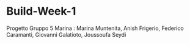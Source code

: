 # Build-Week-1
Progetto Gruppo 5 Marina : Marina Muntenita, Anish Frigerio, Federico Caramanti, Giovanni Galatioto, Joussoufa Seydi
